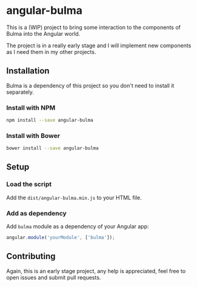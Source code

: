 # angular-bulma

This is a (WIP) project to bring some interaction to the components of Bulma into the Angular world.

The project is in a really early stage and I will implement new components as I need them in my
other projects.

## Installation

Bulma is a dependency of this project so you don't need to install it separately.

### Install with NPM

```sh
npm install --save angular-bulma
```

### Install with Bower

```sh
bower install --save angular-bulma
```

## Setup

### Load the script

Add the `dist/angular-bulma.min.js` to your HTML file.

### Add as dependency

Add `bulma` module as a dependency of your Angular app:

```javascript
angular.module('yourModule', ['bulma']);
```

## Contributing

Again, this is an early stage project, any help is appreciated, feel free to open issues and submit
pull requests.
